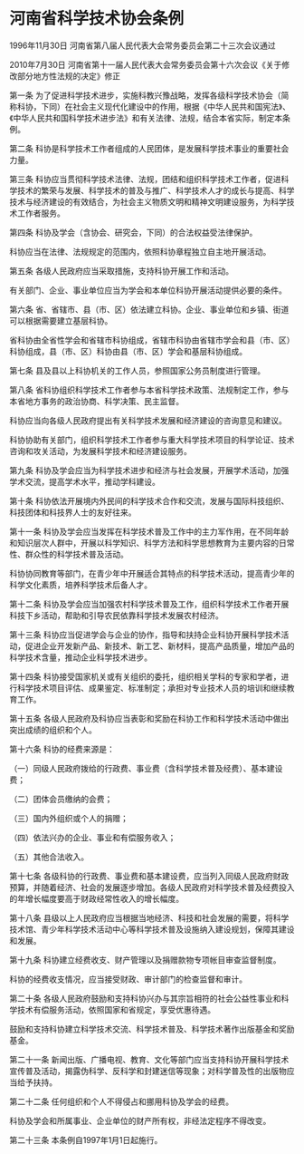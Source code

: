 # 河南省科学技术协会条例

1996年11月30日 河南省第八届人民代表大会常务委员会第二十三次会议通过

2010年7月30日 河南省第十一届人民代表大会常务委员会第十六次会议《关于修改部分地方性法规的决定》修正



第一条 为了促进科学技术进步，实施科教兴豫战略，发挥各级科学技术协会（简称科协，下同）在社会主义现代化建设中的作用，根据《中华人民共和国宪法》、《中华人民共和国科学技术进步法》和有关法律、法规，结合本省实际，制定本条例。

第二条 科协是科学技术工作者组成的人民团体，是发展科学技术事业的重要社会力量。

第三条 科协应当贯彻科学技术法律、法规，团结和组织科学技术工作者，促进科学技术的繁荣与发展、科学技术的普及与推广、科学技术人才的成长与提高、科学技术与经济建设的有效结合，为社会主义物质文明和精神文明建设服务，为科学技术工作者服务。

第四条 科协及学会（含协会、研究会，下同）的合法权益受法律保护。

科协应当在法律、法规规定的范围内，依照科协章程独立自主地开展活动。

第五条 各级人民政府应当采取措施，支持科协开展工作和活动。

有关部门、企业、事业单位应当为学会和本单位科协开展活动提供必要的条件。

第六条 省、省辖市、县（市、区）依法建立科协。企业、事业单位和乡镇、街道可以根据需要建立基层科协。

省科协由全省性学会和省辖市科协组成，省辖市科协由省辖市学会和县（市、区）科协组成，县（市、区）科协由县（市、区）学会和基层科协组成。

第七条 县及县以上科协机关的工作人员，参照国家公务员制度进行管理。

第八条 省科协组织科学技术工作者参与本省科学技术政策、法规制定工作，参与本省地方事务的政治协商、科学决策、民主监督。

科协应当向各级人民政府提出有关科学技术发展和经济建设的咨询意见和建议。

科协协助有关部门，组织科学技术工作者参与重大科学技术项目的科学论证、技术咨询和攻关活动，为发展科学技术和经济建设服务。

第九条 科协及学会应当为科学技术进步和经济与社会发展，开展学术活动，加强学术交流，提高学术水平，推动学科建设。

第十条 科协依法开展境内外民间的科学技术合作和交流，发展与国际科技组织、科技团体和科技界人士的友好往来。

第十一条 科协及学会应当发挥在科学技术普及工作中的主力军作用，在不同年龄和知识层次人群中，开展以科学知识、科学方法和科学思想教育为主要内容的日常性、群众性的科学技术普及活动。

科协协同教育等部门，在青少年中开展适合其特点的科学技术活动，提高青少年的科学文化素质，培养科学技术后备人才。

第十二条 科协及学会应当加强农村科学技术普及工作，组织科学技术工作者开展科技下乡活动，帮助和引导农民依靠科学技术发展农村经济。

第十三条 科协应当促进学会与企业的协作，指导和扶持企业科协开展科学技术活动，促进企业开发新产品、新技术、新工艺、新材料，提高产品质量，增加产品的科学技术含量，推动企业科学技术进步。

第十四条 科协接受国家机关或有关组织的委托，组织相关学科的专家和学者，进行科学技术项目评估、成果鉴定、标准制定；承担对专业技术人员的培训和继续教育工作。

第十五条 各级人民政府及科协应当表彰和奖励在科协工作和科学技术活动中做出突出成绩的组织和个人。

第十六条 科协的经费来源是：

（一）同级人民政府拨给的行政费、事业费（含科学技术普及经费）、基本建设费；

（二）团体会员缴纳的会费；

（三）国内外组织或个人的捐赠；

（四）依法兴办的企业、事业和有偿服务收入；

（五）其他合法收入。

第十七条 各级科协的行政费、事业费和基本建设费，应当列入同级人民政府财政预算，并随着经济、社会的发展逐步增加。各级人民政府对科学技术普及经费投入的年增长幅度要高于财政经常性收入的增长幅度。

第十八条 县级以上人民政府应当根据当地经济、科技和社会发展的需要，将科学技术馆、青少年科学技术活动中心等科学技术普及设施纳入建设规划，保障其建设和发展。

第十九条 科协建立经费收支、财产管理以及捐赠款物专项帐目审查监督制度。

科协的经费收支情况，应当接受财政、审计部门的检查监督和审计。

第二十条 各级人民政府鼓励和支持科协兴办与其宗旨相符的社会公益性事业和科学技术有偿服务活动，依照国家和省规定，享受优惠待遇。

鼓励和支持科协建立科学技术交流、科学技术普及、科学技术著作出版基金和奖励基金。

第二十一条 新闻出版、广播电视、教育、文化等部门应当支持科协开展科学技术宣传普及活动，揭露伪科学、反科学和封建迷信等现象；对科学普及性的出版物应当给予扶持。

第二十二条 任何组织和个人不得侵占和挪用科协及学会的经费。

科协及学会和所属事业、企业单位的财产所有权，非经法定程序不得改变。

第二十三条 本条例自1997年1月1日起施行。